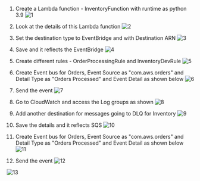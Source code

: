 1. Create a Lambda function - InventoryFunction with runtime as python 3.9
![1](https://github.com/prashantlangade306/12weeksawschallenge/assets/57378421/f7680c2c-fa17-4b10-8cda-925eea78886d)

2. Look at the details of this Lambda function 
![2](https://github.com/prashantlangade306/12weeksawschallenge/assets/57378421/ad35fc2e-62bf-40d4-a086-f41edffb01c9)

3. Set the destination type to EventBridge and with Destination ARN
![3](https://github.com/prashantlangade306/12weeksawschallenge/assets/57378421/f64d8f6d-2199-4e24-8761-a95db3ac7d63)

4. Save and it reflects the EventBridge
![4](https://github.com/prashantlangade306/12weeksawschallenge/assets/57378421/739fb5f3-3318-4187-be0d-5cfd06c39cee)

5. Create different rules - OrderProcessingRule and InventoryDevRule
![5](https://github.com/prashantlangade306/12weeksawschallenge/assets/57378421/bd0773c5-7b29-4fee-8081-eda569a5c88e)

6. Create Event bus for Orders, Event Source as "com.aws.orders" and Detail Type as "Orders Processed" and Event Detail as shown below
![6](https://github.com/prashantlangade306/12weeksawschallenge/assets/57378421/1ff2ef25-38c6-4ad2-9745-318fd11c289f)

7. Send the event
![7](https://github.com/prashantlangade306/12weeksawschallenge/assets/57378421/bed27a27-92bb-42f2-af1f-2bcac1763c26)

8. Go to CloudWatch and access the Log groups as shown
![8](https://github.com/prashantlangade306/12weeksawschallenge/assets/57378421/436f38bd-e07c-4b5b-925b-5875ab85d069)

9. Add another destination for messages going to DLQ for Inventory
![9](https://github.com/prashantlangade306/12weeksawschallenge/assets/57378421/f1e53542-1bbf-43a5-bd2d-3f3e7019651d)

10. Save the details and it reflects SQS
![10](https://github.com/prashantlangade306/12weeksawschallenge/assets/57378421/387573ac-9eec-4a38-a9d7-8bbce58cb71f)

11. Create Event bus for Orders, Event Source as "com.aws.orders" and Detail Type as "Orders Processed" and Event Detail as shown below
![11](https://github.com/prashantlangade306/12weeksawschallenge/assets/57378421/e0cf3fab-0ef1-460e-897c-e35daf259db9)

12. Send the event
![12](https://github.com/prashantlangade306/12weeksawschallenge/assets/57378421/cd185eb4-a42c-4e44-8f46-1b020c89ec38)

![13](https://github.com/prashantlangade306/12weeksawschallenge/assets/57378421/6cae7560-1b17-43a6-9038-43d78bcddb24)
